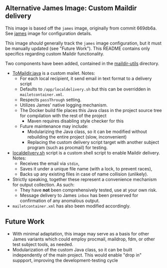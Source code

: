 ## Alternative James Image: Custom Maildir delivery

This image is based off the `james` image, originally from commit 669db6a.  See [james](../james/) image for configuration details.

This image *should* generally track the `james` image configuration, but it must be manually updated (see "Future Work").  This README contains only specifics regarding custom Maildir functionality.

Two components have been added, contained in the [maildir-utils](maildir-utils/) directory.
- [ToMaildir.java](maildir-utils/ToMaildir.java) is a custom mailet.  Notes:
  - For each local recipient, it send email in text format to a delivery script
  - Defaults to `/app/localdelivery.sh` but this can be overridden in `mailetcontainer.xml`.
  - Respects `passThrough` setting.
  - Utilizes James' native logging mechanism.
  - The Docker build file places this Java class in the project source tree for compilation with the rest of the project
    - Maven requires disabling style checker for this
  - Future maintenance may include:
    - Modularizing the Java class, so it can be modified without rebuilding the entire project (slow, inconvenient)
    - Replacing the custom delivery script target with another subject program (such as procmail) for testing.
- [localdelivery.sh](maildir-utils/localdelivery.sh) script is a custom shell script to enable Maildir delivery. Notes:
  - Receives the email via `stdin`,
  - Saves it under a unique file name (with a lock, to prevent races),
  - Backs up any existing files in case of name collision (unlikely).
- Strictly speaking, together these represent a convenience mechanism for output collection.  As such:
  - They have __not__ been comprehensively tested, use at your own risk.
  - Message delivery to James `inbox` has been preserved for confirmation of any anomalous output.
- `mailetcontainer.xml` has also been modified accordingly.

## Future Work
- With minimal adaptation, this image may serve as a basis for other James variants which could employ procmail, maildrop, fdm, or other test subject tools, as needed.
- Modularization of the custom Java class, so it can be built independently of the main project.  This would enable "drop in" suppport, improving the development-testing cycle

